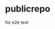 # publicrepo
for e2e test
















































































































































































































































































































































































































































































































































































































































































































































































































































































































































































































































































































































































































































































































































































































































































































































































































































































































































































































































































































































































































































































































































































































































































































































































































































